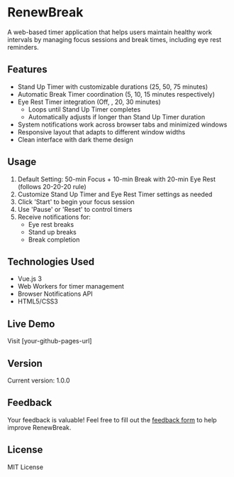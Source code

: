 # RenewBreak

A web-based timer application that helps users maintain healthy work intervals by managing focus sessions and break times, including eye rest reminders.

## Features

- Stand Up Timer with customizable durations (25, 50, 75 minutes)
- Automatic Break Timer coordination (5, 10, 15 minutes respectively)
- Eye Rest Timer integration (Off, , 20, 30 minutes)
  - Loops until Stand Up Timer completes
  - Automatically adjusts if longer than Stand Up Timer duration
- System notifications work across browser tabs and minimized windows
- Responsive layout that adapts to different window widths
- Clean interface with dark theme design

## Usage

1. Default Setting: 50-min Focus + 10-min Break with 20-min Eye Rest (follows 20-20-20 rule)
2. Customize Stand Up Timer and Eye Rest Timer settings as needed
3. Click 'Start' to begin your focus session
4. Use 'Pause' or 'Reset' to control timers
5. Receive notifications for:
   - Eye rest breaks
   - Stand up breaks
   - Break completion

## Technologies Used

- Vue.js 3
- Web Workers for timer management
- Browser Notifications API
- HTML5/CSS3

## Live Demo

Visit [your-github-pages-url]

## Version

Current version: 1.0.0

## Feedback

Your feedback is valuable! Feel free to fill out the [feedback form](https://forms.gle/thmp2eGWhjhP5kur7) to help improve RenewBreak.

## License

MIT License
